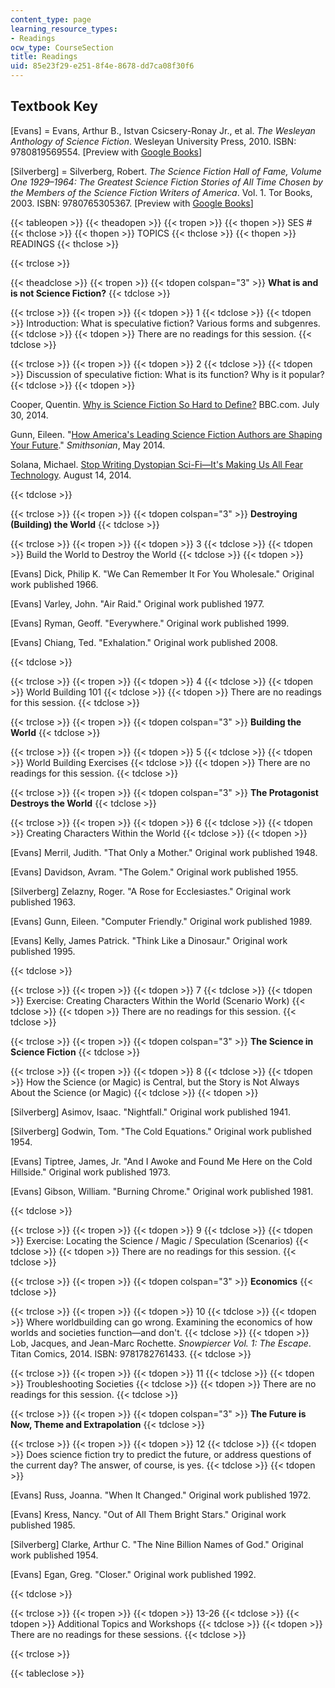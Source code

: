 ```yaml
---
content_type: page
learning_resource_types:
- Readings
ocw_type: CourseSection
title: Readings
uid: 85e23f29-e251-8f4e-8678-dd7ca08f30f6
---
```


Textbook Key
------------

\[Evans\] = Evans, Arthur B., Istvan Csicsery-Ronay Jr., et al. _The Wesleyan Anthology of Science Fiction_. Wesleyan University Press, 2010. ISBN: 9780819569554. \[Preview with [Google Books](http://books.google.com/books?id=o5jqijleJT4C&pg=PAfrontcover)\]

\[Silverberg\] = Silverberg, Robert. _The Science Fiction Hall of Fame, Volume One 1929–1964: The Greatest Science Fiction Stories of All Time Chosen by the Members of the Science Fiction Writers of America_. Vol. 1. Tor Books, 2003. ISBN: 9780765305367. \[Preview with [Google Books](http://books.google.com/books?id=zG6TqbiMLjQC&pg=PAfrontcover)\]

{{< tableopen >}}
{{< theadopen >}}
{{< tropen >}}
{{< thopen >}}
SES #
{{< thclose >}}
{{< thopen >}}
TOPICS
{{< thclose >}}
{{< thopen >}}
READINGS
{{< thclose >}}

{{< trclose >}}

{{< theadclose >}}
{{< tropen >}}
{{< tdopen colspan="3" >}}
**What is and is not Science Fiction?**
{{< tdclose >}}

{{< trclose >}}
{{< tropen >}}
{{< tdopen >}}
1
{{< tdclose >}}
{{< tdopen >}}
Introduction: What is speculative fiction? Various forms and subgenres.
{{< tdclose >}}
{{< tdopen >}}
There are no readings for this session.
{{< tdclose >}}

{{< trclose >}}
{{< tropen >}}
{{< tdopen >}}
2
{{< tdclose >}}
{{< tdopen >}}
Discussion of speculative fiction: What is its function? Why is it popular?
{{< tdclose >}}
{{< tdopen >}}


Cooper, Quentin. [Why is Science Fiction So Hard to Define?](http://www.bbc.com/future/story/20140729-what-is-and-isnt-sci-fi) BBC.com. July 30, 2014.

Gunn, Eileen. "[How America's Leading Science Fiction Authors are Shaping Your Future](http://www.smithsonianmag.com/arts-culture/how-americas-leading-science-fiction-authors-are-shaping-your-future-180951169/?no-ist)." _Smithsonian_, May 2014.

Solana, Michael. [Stop Writing Dystopian Sci-Fi—It's Making Us All Fear Technology](http://www.wired.com/2014/08/stop-writing-dystopian-sci-fiits-making-us-all-fear-technology/). August 14, 2014.


{{< tdclose >}}

{{< trclose >}}
{{< tropen >}}
{{< tdopen colspan="3" >}}
**Destroying (Building) the World**
{{< tdclose >}}

{{< trclose >}}
{{< tropen >}}
{{< tdopen >}}
3
{{< tdclose >}}
{{< tdopen >}}
Build the World to Destroy the World
{{< tdclose >}}
{{< tdopen >}}


\[Evans\] Dick, Philip K. "We Can Remember It For You Wholesale." Original work published 1966.

\[Evans\] Varley, John. "Air Raid." Original work published 1977.

\[Evans\] Ryman, Geoff. "Everywhere." Original work published 1999.

\[Evans\] Chiang, Ted. "Exhalation." Original work published 2008.


{{< tdclose >}}

{{< trclose >}}
{{< tropen >}}
{{< tdopen >}}
4
{{< tdclose >}}
{{< tdopen >}}
World Building 101
{{< tdclose >}}
{{< tdopen >}}
There are no readings for this session.
{{< tdclose >}}

{{< trclose >}}
{{< tropen >}}
{{< tdopen colspan="3" >}}
**Building the World**
{{< tdclose >}}

{{< trclose >}}
{{< tropen >}}
{{< tdopen >}}
5
{{< tdclose >}}
{{< tdopen >}}
World Building Exercises
{{< tdclose >}}
{{< tdopen >}}
There are no readings for this session.
{{< tdclose >}}

{{< trclose >}}
{{< tropen >}}
{{< tdopen colspan="3" >}}
**The Protagonist Destroys the World**
{{< tdclose >}}

{{< trclose >}}
{{< tropen >}}
{{< tdopen >}}
6
{{< tdclose >}}
{{< tdopen >}}
Creating Characters Within the World
{{< tdclose >}}
{{< tdopen >}}


\[Evans\] Merril, Judith. "That Only a Mother." Original work published 1948.

\[Evans\] Davidson, Avram. "The Golem." Original work published 1955.

\[Silverberg\] Zelazny, Roger. "A Rose for Ecclesiastes." Original work published 1963.

\[Evans\] Gunn, Eileen. "Computer Friendly." Original work published 1989.

\[Evans\] Kelly, James Patrick. "Think Like a Dinosaur." Original work published 1995.


{{< tdclose >}}

{{< trclose >}}
{{< tropen >}}
{{< tdopen >}}
7
{{< tdclose >}}
{{< tdopen >}}
Exercise: Creating Characters Within the World (Scenario Work)
{{< tdclose >}}
{{< tdopen >}}
There are no readings for this session.
{{< tdclose >}}

{{< trclose >}}
{{< tropen >}}
{{< tdopen colspan="3" >}}
**The Science in Science Fiction**
{{< tdclose >}}

{{< trclose >}}
{{< tropen >}}
{{< tdopen >}}
8
{{< tdclose >}}
{{< tdopen >}}
How the Science (or Magic) is Central, but the Story is Not Always About the Science (or Magic)
{{< tdclose >}}
{{< tdopen >}}


\[Silverberg\] Asimov, Isaac. "Nightfall." Original work published 1941.

\[Silverberg\] Godwin, Tom. "The Cold Equations." Original work published 1954.

\[Evans\] Tiptree, James, Jr. "And I Awoke and Found Me Here on the Cold Hillside." Original work published 1973.

\[Evans\] Gibson, William. "Burning Chrome." Original work published 1981.


{{< tdclose >}}

{{< trclose >}}
{{< tropen >}}
{{< tdopen >}}
9
{{< tdclose >}}
{{< tdopen >}}
Exercise: Locating the Science / Magic / Speculation (Scenarios)
{{< tdclose >}}
{{< tdopen >}}
There are no readings for this session.
{{< tdclose >}}

{{< trclose >}}
{{< tropen >}}
{{< tdopen colspan="3" >}}
**Economics**
{{< tdclose >}}

{{< trclose >}}
{{< tropen >}}
{{< tdopen >}}
10
{{< tdclose >}}
{{< tdopen >}}
Where worldbuilding can go wrong. Examining the economics of how worlds and societies function—and don't.
{{< tdclose >}}
{{< tdopen >}}
Lob, Jacques, and Jean-Marc Rochette. _Snowpiercer Vol. 1: The Escape_. Titan Comics, 2014. ISBN: 9781782761433.
{{< tdclose >}}

{{< trclose >}}
{{< tropen >}}
{{< tdopen >}}
11
{{< tdclose >}}
{{< tdopen >}}
Troubleshooting Societies
{{< tdclose >}}
{{< tdopen >}}
There are no readings for this session.
{{< tdclose >}}

{{< trclose >}}
{{< tropen >}}
{{< tdopen colspan="3" >}}
**The Future is Now, Theme and Extrapolation**
{{< tdclose >}}

{{< trclose >}}
{{< tropen >}}
{{< tdopen >}}
12
{{< tdclose >}}
{{< tdopen >}}
Does science fiction try to predict the future, or address questions of the current day? The answer, of course, is yes.
{{< tdclose >}}
{{< tdopen >}}


\[Evans\] Russ, Joanna. "When It Changed." Original work published 1972.

\[Evans\] Kress, Nancy. "Out of All Them Bright Stars." Original work published 1985.

\[Silverberg\] Clarke, Arthur C. "The Nine Billion Names of God." Original work published 1954.

\[Evans\] Egan, Greg. "Closer." Original work published 1992.


{{< tdclose >}}

{{< trclose >}}
{{< tropen >}}
{{< tdopen >}}
13-26
{{< tdclose >}}
{{< tdopen >}}
Additional Topics and Workshops
{{< tdclose >}}
{{< tdopen >}}
There are no readings for these sessions.
{{< tdclose >}}

{{< trclose >}}

{{< tableclose >}}